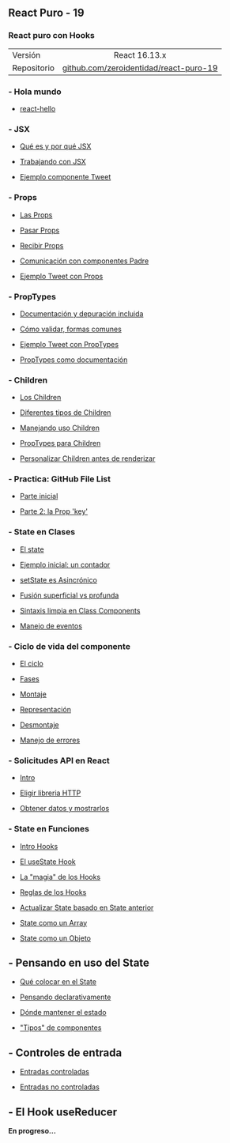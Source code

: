 ## React Puro - 19

### React puro con Hooks

|          |               |
|----------|:-------------:|
| Versión  | React 16.13.x |
| Repositorio | [github.com/zeroidentidad/react-puro-19](https://github.com/zeroidentidad/react-puro-19) |

### - Hola mundo

- [react-hello](./1-hola_mundo/holamundo.md)

### - JSX

- [Qué es y por qué JSX](./2-jsx/jsx.md)

- [Trabajando con JSX](./2-jsx/trabajando_jsx.md)

- [Ejemplo componente Tweet](./2-jsx/tweet.md)

### - Props

- [Las Props](./3-props/props.md) 

- [Pasar Props](./3-props/pasar_props.md) 

- [Recibir Props](./3-props/recibir_props.md) 

- [Comunicación con componentes Padre](./3-props/comunicacion_componente_padre.md)

- [Ejemplo Tweet con Props](./3-props/tweet_props.md)

### - PropTypes

- [Documentación y depuración incluida](./4-proptypes/doc_debug_incluida.md)

- [Cómo validar, formas comunes](./4-proptypes/formas_validar.md)

- [Ejemplo Tweet con PropTypes](./4-proptypes/tweet_proptypes.md)

- [PropTypes como documentación](./4-proptypes/doc_proptypes.md)

### - Children

- [Los Children](./5-children/children.md)

- [Diferentes tipos de Children](./5-children/tipos_children.md)

- [Manejando uso Children](./5-children/manejo_children.md)

- [PropTypes para Children](./5-children/proptypes_children.md)

- [Personalizar Children antes de renderizar](./5-children/personalizar_children.md)

### - Practica: GitHub File List

- [Parte inicial](./6-github-file-list/parte_1.md)

- [Parte 2: la Prop 'key'](./6-github-file-list/parte_2.md)

### - State en Clases

- [El state](./7-state-en-clases/state.md)

- [Ejemplo inicial: un contador](./7-state-en-clases/ejemplo_contador.md)

- [setState es Asincrónico](./7-state-en-clases/setstate_asincrono.md)

- [Fusión superficial vs profunda](./7-state-en-clases/fusion_superficial_profunda.md)

- [Sintaxis limpia en Class Components](./7-state-en-clases/sintaxis_limpia_class_components.md)

- [Manejo de eventos](./7-state-en-clases/manejo_eventos.md)

### - Ciclo de vida del componente

- [El ciclo](./8-ciclo-vida-componente/ciclo.md)

- [Fases](./8-ciclo-vida-componente/fases.md)

- [Montaje](./8-ciclo-vida-componente/montaje.md)

- [Representación](./8-ciclo-vida-componente/representacion.md)

- [Desmontaje](./8-ciclo-vida-componente/desmontaje.md)

- [Manejo de errores](./8-ciclo-vida-componente/manejo_errores.md)

### - Solicitudes API en React

- [Intro](./9-requests-api/intro.md)

- [Eligir libreria HTTP](./9-requests-api/libreria_http.md)

- [Obtener datos y mostrarlos](./9-requests-api/obtener_mostrar_datos.md)

### - State en Funciones

- [Intro Hooks](./10-state-en-funciones/intro_hooks.md)

- [El useState Hook](./10-state-en-funciones/usestate_hook.md)

- [La "magia" de los Hooks](./10-state-en-funciones/magia_hook.md)

- [Reglas de los Hooks](./10-state-en-funciones/reglas_hooks.md)

- [Actualizar State basado en State anterior](./10-state-en-funciones/actualizar_state_de_state_anterior.md)

- [State como un Array](./10-state-en-funciones/state_array.md)

- [State como un Objeto](./10-state-en-funciones/state_objeto.md)

## - Pensando en uso del State

- [Qué colocar en el State](./11-pensando-uso-state/que_colocar_en_state.md)

- [Pensando declarativamente](./11-pensando-uso-state/pensando_declarativamente.md)

- [Dónde mantener el estado](./11-pensando-uso-state/donde_mantener_estado.md)

- ["Tipos" de componentes](./11-pensando-uso-state/tipos_componentes.md)

## - Controles de entrada

- [Entradas controladas](./12-controles-entrada/entradas_controladas.md)

- [Entradas no controladas](./12-controles-entrada/entradas_no_controladas.md)

## - El Hook useReducer

**En progreso...**